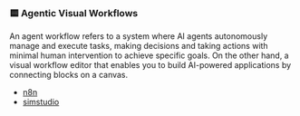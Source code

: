 
### 🟨 Agentic Visual Workflows
An agent workflow refers to a system where AI agents autonomously manage and execute tasks, making decisions and taking actions with minimal human intervention to achieve specific goals.
On the other hand, a visual workflow editor that enables you to build AI-powered applications by connecting blocks on a canvas.

 - [n8n](https://n8n.io/)
 - [simstudio](https://www.simstudio.ai)

